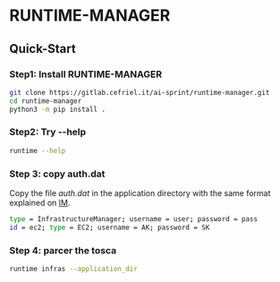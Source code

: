 # RUNTIME-MANAGER

## Quick-Start

### Step1: Install RUNTIME-MANAGER

```sh
git clone https://gitlab.cefriel.it/ai-sprint/runtime-manager.git
cd runtime-manager
python3 -m pip install . 
```

### Step2: Try --help

```sh
runtime --help
```
### Step 3: copy auth.dat 
Copy the file *auth.dat* in the application directory with the same format explained on [IM](https://imdocs.readthedocs.io/en/latest/gstarted.html?highlight=auth#authentication-file).

```sh
type = InfrastructureManager; username = user; password = pass
id = ec2; type = EC2; username = AK; password = SK
```
### Step 4: parcer the tosca

```sh
runtime infras --application_dir
```
